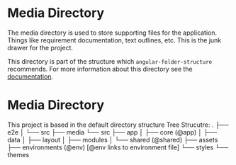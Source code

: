 Media Directory
===============

The media directory is used to store supporting files for the application. Things like requirement documentation, text outlines, etc. This is the junk drawer for the project.

This directory is part of the structure which `angular-folder-structure`
recommends.  For more information about this directory see the
[documentation](https://angular-folder-structure.readthedocs.io/en/latest/media.html).


Media Directory
===============
This project is based in the default directory structure
Tree Strucutre:
.
├── e2e
│   └── src
├── media
└── src
    ├── app
    │   ├── core (@app)
    │   ├── data
    │   ├── layout
    │   ├── modules
    │   └── shared (@shared)
    ├── assets
    ├── environments (@env) [@env links to environment file]
    └── styles
        └── themes